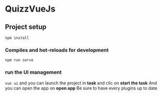 # QuizzVueJs

## Project setup
```
npm install
```

### Compiles and hot-reloads for development
```
npm run serve
```

### run the UI management
`vue ui`
and you can launch the project in 
**task**
and clic on **start the task**
And you can open the app on **open app**
Be sure to have every plugins up to date 
